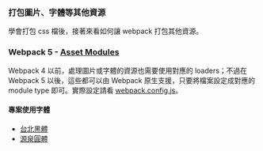 ### 打包圖片、字體等其他資源

學會打包 css 檔後，接著來看如何讓 webpack 打包其他資源。

### Webpack 5 - [Asset Modules](https://webpack.js.org/guides/asset-modules/#root)

Webpack 4 以前，處理圖片或字體的資源也需要使用對應的 loaders；不過在 Webpack 5 以後，這些都可以由 Webpack 原生支援，只要將檔案設定成對應的 module type 即可。實際設定請看 [webpack.config.js](https://github.com/jackielin7789978/webpack-from-ground-up/blob/04_asset_modules/webpack.config.js)。

#### 專案使用字體

-   [台北黑體](https://sites.google.com/view/jtfoundry/zh-tw)
-   [源泉圓體](https://github.com/ButTaiwan/gensen-font)
